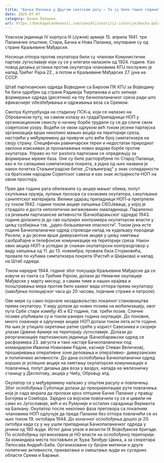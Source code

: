 ```yaml
---
title: "Бачка Паланка у Другом светском рату – То су биле тешке године"
date: 2025-07-07
category: Бачка Паланка
url: https://backapalankavesti.com/zanimljivosti/iz-istorije/backa-palanka-u-drugom-svetskom-ratu-to-su-bile-teske-godine21/
---
```


Уласком јединице IV корпуса III (Јужне) армије 15. априла 1941. три Паланачке општине, Стара, Бачка и Нова Паланка, окупиране су од стране Краљевине Мађарске.

Носиоци отпора против окупатора били су чланови Комунистичке партије Југославије који су се у илегали налазили од 1924. године. Као повод дизања устанка против окупатора члановима КПЈ послужио је напад Трећег Рајха 22., а потом и Краљевине Мађарске 27. јуна на СССР.

Штаб партизанских одреда Војводине са Бироом ПК КПЈ за Војводину ће бити одређен од стране Радивоја Ћирпанова и што хитније формирање одреда (десетина) на тлу бачкопаланачког среза ради што ефикаснијег обезбеђивања и одржавања веза са Сремом.

Смотра Културбунда на стадиону ПСК-а, који се налазио на Обровачком путу, на самом излазу из градаПрипадници НОП у организационом смислу и начину борбе трудили су се да сличе свом совјетском узору. Водећи се овом одлуком већ током јесени партијска организација врши неколико мањих акција на територији среза, настојећи у међувремену да привуче што већи број симпатизера на своју страну. Специфичан равничарски терен и недостатак природног заклона изискивао је проналажење нових видова борбе против окупатора. Управо из тог разлога партизани се опредељују за формирање мреже база. Оне су биле распоређене по Старој Паланци, као и по салашима симпатизера покрета, а једна од њих названа је након почетка Стаљинградске битке „Стаљинград“ у знак солидарности са братским народом Сојветског савеза и као знак истрајности НОП на овом простору.

Прве две године рата обележиле су акције мањег обима, попут скупљања оружја, лупање прозора са ознакама окупатора, сакупљање санитетског материјала. Велики ударац припадници НОП-а претрпели су током 1942. године током акције хапшења СКОЈеваца, у којој је страдало и доста неполитички ангажованих омаладинаца. Паралелно са јачањем партизанске активности (Бачкобарањског одреда) 1943. године долазило је до све оштријих контрамера окупаторске власти у циљу сузбијања тзв. „јудео-бољшевичке опасности“. Током јуна исте године Бачкопаланачки одред спроводи напад на кудељару породице Ресели, а до јесени врше диверзантске акције у циљу ометања саобраћајне и телефонске комуникације на територији среза. Након ових акција НОП-а уследио је снажан окупаторски контраодговор у виду хапшења од 11. до 13. новембра; провала база Стојаковића, провале по кућама симпатизера покрета (Ристић и Шијакова) и напад на Штаб одреда.

Током наредне 1944. године због покушаја Краљевине Мађарске да се извуче из пакта са Трећим Рајхом, долази до Немачке окупације Мађарске у марту месецу, а самим тиме и наших крајева и пооштравања мера против било каквог вида отпора према окупатору (завођење полицијског часа до 20 часова, појачане страже и патроле).

Ове мере су само појачале незадовољство локалног становништва према окупатору. У мају долази до нових позива на мобилизацију, овог пута Србе старе између 45 и 62 године, тзв. трећи позив. Сличне позиве упућивали су и током ранијих година окупације. До поновне, много снажније и одлучније акције НОП долази током лета исте године. На њих је утицало окретање ратне среће у корист Савезника и скорији улазак Црвене Армије на територију Југославије. Долази до реорганизације партизанских јединица (Бачкобарањски одред се расформира 23. августа и тако настаје Бачкопаланачки под командиром Иваном Новковим Радом, касније Стеван Величков), проширивања оперативне зоне деловања и оперативно- диверзанских и политичких активности. До дана ослобођења Бачкопаланачки одред изршио је успешне акције на ометању окупаторске комуникације и повлачења, попут дизања два воза у ваздух, напада на железничку станицу у Деспотову, акција у Чибу, Обровцу итд.

Окупатор се у међувремену налазио у општем расулу и повлачењу. Због ослобођења Суботице долази до преоријентације руте повлачења која је сада морала да пролази кроз оптшине Бачке Паланке у правцу Богојева и Сомбора. Заједно са војском повлачили су се и цивили не само из Југославије, већ и из Румуније и осталих сарадница Вермахта на Балкану. Окупатор после неколико фаза преговора са локалним члановима НОП одлучује да преда Паланке без отпора повлачећи се из њих током 19. октобара 1944. До коначног ослобођења дошло је 20. октобра када су у њу ушли припадници Бачкопаланачког одреда у јачини од 180 људи. Истог дана улазе и везисти IX Војвођанске бригаде. По ослобођењу организована је НО власти на ослобођеној територији. За командира места постављен је Ђура Ђенђур-Цвика, а за секретара Лепосава Андрић-Баба. Организовани су бројни митинзи и друге политичке активности, прихватање и смештање људи их суседних области Срема и Барање.
